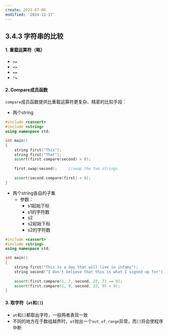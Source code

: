 ```yaml
---
create: 2023-07-08
modified: '2024-11-17'
---
```


## 3.4.3 字符串的比较

#### 1. 重载运算符（略）

* `>=`
* `<=`
* `==`
* `!=`

#### 2. Compare成员函数

​	`compare`成员函数提供比重载运算符更复杂、精密的比较手段：

* 两个string

```C++
#include <cassert>
#include <string>
using namespace std;

int main()
{
    string first("This");
    string first("That");
    assert(first.compare(second) > 0);
    
    first.swap(second);		//swap the two strings
    
    assert(second.compare(first) < 0);
}
```

* 两个string各自的子集
	* 参数：
		* s1起始下标
		* s1的字符数
		* s2
		* s2起始下标
		* s2的字符数

```C++
#include <cassert>
#include <string>
using namespace std;

int main()
{
    string first("This is a day that will live in infamy");
    string second("I don't believe that this is what I signed up for");
    
    assert(first.compare(1, 7, second, 22, 7) == 0);
    assert(first.compare(1, 9, second, 22, 9) < 0);
}
```

#### 3. 取字符（`at`和`[]`)

* `at`和`[]`都取出字符，一般两者表现一致
* 不同的地方在于数组越界时，`at`抛出一个`out_of_range`异常，而`[]`将会使程序中断